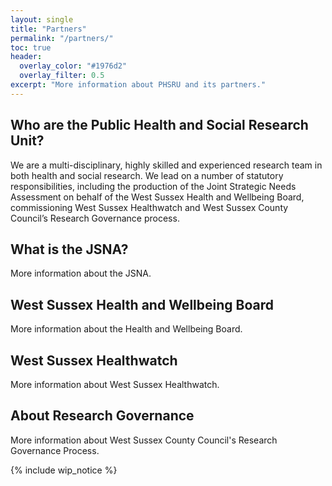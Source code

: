 ```yaml
---
layout: single
title: "Partners"
permalink: "/partners/"
toc: true
header: 
  overlay_color: "#1976d2"
  overlay_filter: 0.5
excerpt: "More information about PHSRU and its partners."
---
```


## Who are the Public Health and Social Research Unit?

We are a multi-disciplinary, highly skilled and experienced research team in both health and social research. We lead on a number of statutory responsibilities, including the production of the Joint Strategic Needs Assessment on behalf of the West Sussex Health and Wellbeing Board, commissioning West Sussex Healthwatch and West Sussex County Council’s Research Governance process.

## What is the JSNA?

More information about the JSNA.

## West Sussex Health and Wellbeing Board

More information about the Health and Wellbeing Board.

## West Sussex Healthwatch

More information about West Sussex Healthwatch.

## About Research Governance

More information about West Sussex County Council's Research Governance Process.

{% include wip_notice %}